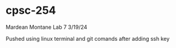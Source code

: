 # cpsc-254
Mardean Montane
Lab 7
3/19/24

Pushed using linux terminal and git comands after adding ssh key
